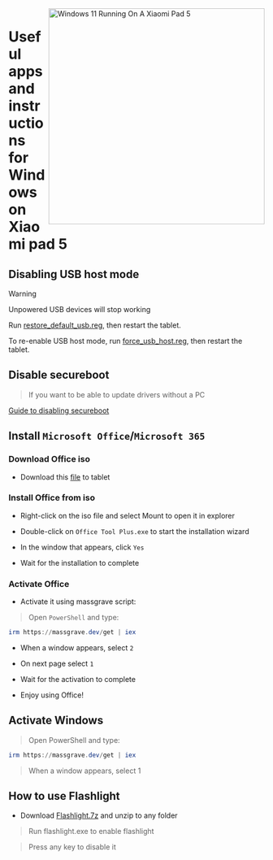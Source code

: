 <img align="right" src="https://raw.githubusercontent.com/erdilS/Port-Windows-11-Xiaomi-Pad-5/main/nabu.png" width="425" alt="Windows 11 Running On A Xiaomi Pad 5">

# Useful apps and instructions for Windows on Xiaomi pad 5

## Disabling USB host mode
> [!Warning]
> Unpowered USB devices will stop working

Run [restore_default_usb.reg](https://github.com/erdilS/Port-Windows-11-Xiaomi-Pad-5/releases/download/USBHost/restore_default_usb.reg), then restart the tablet.

To re-enable USB host mode, run [force_usb_host.reg](https://github.com/erdilS/Port-Windows-11-Xiaomi-Pad-5/releases/download/USBHost/force_usb_host.reg), then restart the tablet.

## Disable secureboot
> If you want to be able to update drivers without a PC

[Guide to disabling secureboot](/guide/English/disable-secureboot-en.md)

## Install ```Microsoft Office```/```Microsoft 365```

### Download Office iso 

- Download this [file](https://mega.nz/file/hjAiSL4T#G7kOKpsUFpyL2UW9RQmY2e96urcQW5xZKdc7ciaNOy8) to tablet
  
### Install Office from iso

- Right-click on the iso file and select Mount to open it in explorer

- Double-click on ```Office Tool Plus.exe``` to start the installation wizard
  
- In the window that appears, click `Yes`
  
- Wait for the installation to complete
  
### Activate Office 

- Activate it using massgrave script:

> Open `PowerShell` and type: 

  ```powershell 
irm https://massgrave.dev/get | iex 
```

- When a window appears, select `2`

- On next page select `1`

- Wait for the activation to complete

- Enjoy using Office!

 ## Activate Windows

> Open PowerShell and type: 

  ```powershell 
irm https://massgrave.dev/get | iex 
```
> When a window appears, select 1

 ## How to use Flashlight 

 - Download [Flashlight.7z](https://github.com/erdilS/Port-Windows-11-Xiaomi-Pad-5/releases/download/1.0/flashlight_fix.7z) and unzip to any folder

> Run flashlight.exe to enable flashlight 

> Press any key to disable it



